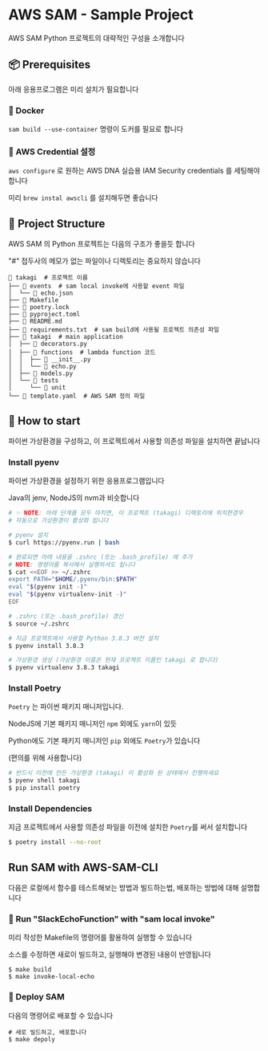 # AWS SAM - Sample Project

AWS SAM Python 프로젝트의 대략적인 구성을 소개합니다

## 📦 Prerequisites

아래 응용프로그램은 미리 설치가 필요합니다

### 🐳 Docker

`sam build --use-container` 명령이 도커를 필요로 합니다

### 🔐 AWS Credential 설정

`aws configure` 로 원하는 AWS DNA 실습용 IAM Security credentials 를 세팅해야 합니다

미리 `brew instal awscli` 를 설치해두면 좋습니다

## 📂 Project Structure

AWS SAM 의 Python 프로젝트는 다음의 구조가 좋을듯 합니다

\"#" 접두사의 메모가 없는 파일이나 디렉토리는 중요하지 않습니다 

```
 takagi  # 프로젝트 이름
├──  events  # sam local invoke에 사용할 event 파일
│  └──  echo.json
├──  Makefile
├──  poetry.lock
├──  pyproject.toml
├──  README.md
├──  requirements.txt  # sam build에 사용될 프로젝트 의존성 파일
├──  takagi  # main application
│  ├──  decorators.py
│  ├──  functions  # lambda function 코드
│  │  ├──  __init__.py
│  │  └──  echo.py
│  ├──  models.py
│  └──  tests
│     └──  unit
└──  template.yaml  # AWS SAM 정의 파일
```

## 🍰 How to start

파이썬 가상환경을 구성하고, 이 프로젝트에서 사용할 의존성 파일을 설치하면 끝납니다

### Install pyenv

파이썬 가상환경을 설정하기 위한 응용프로그램입니다

Java의 jenv, NodeJS의 nvm과 비슷합니다

```bash
# ✨ NOTE: 아래 단계를 모두 마치면, 이 프로젝트 (takagi) 디렉토리에 위치한경우
# 자동으로 가상환경이 활성화 됩니다

# pyenv 설치
$ curl https://pyenv.run | bash

# 완료되면 아래 내용을 .zshrc (또는 .bash_profile) 에 추가
# NOTE: 명령어를 복사해서 실행하셔도 됩니다
$ cat <<EOF >> ~/.zshrc
export PATH="$HOME/.pyenv/bin:$PATH"
eval "$(pyenv init -)"
eval "$(pyenv virtualenv-init -)"
EOF

# .zshrc (또는 .bash_profile) 갱신
$ source ~/.zshrc

# 지금 프로젝트에서 사용할 Python 3.8.3 버전 설치
$ pyenv install 3.8.3

# 가상환경 생성 (가상환경 이름은 현재 프로젝트 이름인 takagi 로 합니다)
$ pyenv virtualenv 3.8.3 takagi
```

### Install Poetry

`Poetry` 는 파이썬 패키지 매니저입니다.

NodeJS에 기본 패키지 매니저인 `npm` 외에도 `yarn`이 있듯

Python에도 기본 패키지 매니저인 `pip` 외에도 `Poetry`가 있습니다

(편의를 위해 사용합니다)

```bash
# 반드시 이전에 만든 가상환경 (takagi) 이 활성화 된 상태에서 진행하세요
$ pyenv shell takagi
$ pip install poetry
```

### Install Dependencies

지금 프로젝트에서 사용할 의존성 파일을 이전에 설치한 `Poetry`를 써서 설치합니다

```bash
$ poetry install --no-root
```


## Run SAM with AWS-SAM-CLI

다음은 로컬에서 함수를 테스트해보는 방법과 빌드하는법, 배포하는 방법에 대해 설명합니다

### 🚕 Run "SlackEchoFunction" with "sam local invoke"

미리 작성한 Makefile의 명령어를 활용하여 실행할 수 있습니다

소스를 수정하면 새로이 빌드하고, 실행해야 변경된 내용이 반영됩니다

```shell
$ make build
$ make invoke-local-echo
```

### 🚀 Deploy SAM

다음의 명령어로 배포할 수 있습니다

```shell
# 새로 빌드하고, 배포합니다
$ make depoly
```